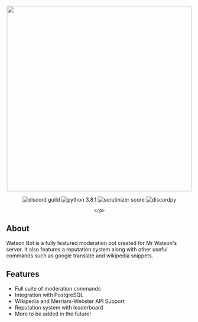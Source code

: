 <div align="center">
    <p><img src="https://i.imgur.com/W043mAn.png" width=500/></p>
    <p>
        <img src="https://discordapp.com/api/guilds/666294363696922639/embed.png" alt="discord guild" />
        <img src="https://img.shields.io/badge/python-3.8.1-brightgreen.svg" alt="python 3.8.1" />
        <img src="https://scrutinizer-ci.com/g/ravenkls/MrWatson-Bot/badges/quality-score.png?b=master" alt="scrutinizer score" />
        <img src="https://img.shields.io/github/pipenv/locked/dependency-version/ravenkls/MrWatson-Bot/discord-py" alt="discordpy" />
        
    </p>
</div>

## About
Watson Bot is a fully featured moderation bot created for Mr Watson's server. It also features a reputation system along with other useful commands such as google translate and wikipedia snippets.

## Features
 - Full suite of moderation commands
 - Integration with PostgreSQL
 - Wikipedia and Merriam-Webster API Support
 - Reputation system with leaderboard
 - More to be added in the future!
